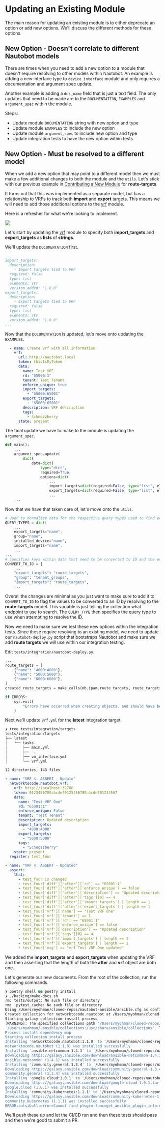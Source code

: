 # Updating an Existing Module

The main reason for updating an existing module is to either deprecate an option or add new options. We'll discuss the different methods for these options.

## New Option - Doesn't correlate to different Nautobot models

There are times when you need to add a new option to a module that doesn't require resolving to other models within Nautobot. An example is adding a new interface type to ``device_interface`` module and only requires a documentation and argument spec update.

Another example is adding a ``dns_name`` field that is just a text field. The only updates that need to be made are to the ``DOCUMENTATION``, ``EXAMPLES`` and ``argument_spec`` within the module.

Steps:

- Update module ``DOCUMENTATION`` string with new option and type
- Update module ``EXAMPLES`` to include the new option
- Update module ``argument_spec`` to include new option and type
- Update integration tests to have the new option within tests

## New Option - Must be resolved to a different model

When we add a new option that may point to a different model then we must make a few additional changes to both the module and the ``utils``. Let's stick with our previous example in [Contributing a New Module](./new_module.md) for **route-targets**.

It turns out that this was implemented as a separate model, but has a relationship to VRFs to track both **import** and **export** targets. This means we will need to add those additional options to the [vrf](../../../networktocode.nautobot/module/vrf.md) module.

Here is a refresher for what we're looking to implement.

![](./media/vrf_options.png)

Let's start by updating the [vrf](../../../networktocode.nautobot/module/vrf.md) module to specify both **import_targets** and **export_targets** as **lists** of **strings**.

We'll update the ``DOCUMENTATION`` first.

```yaml
...
import_targets:
  description:
    - Import targets tied to VRF
  required: false
  type: list
  elements: str
  version_added: "1.0.0"
export_targets:
  description:
    - Export targets tied to VRF
  required: false
  type: list
  elements: str
  version_added: "1.0.0"
...
```

Now that the ``DOCUMENTATION`` is updated, let's move onto updating the ``EXAMPLES``.

```yaml
  - name: Create vrf with all information
    vrf:
      url: http://nautobot.local
      token: thisIsMyToken
      data:
        name: Test VRF
        rd: "65000:1"
        tenant: Test Tenant
        enforce_unique: true
        import_targets:
          - "65000:65001"
        export_targets:
          - "65000:65001"
        description: VRF description
        tags:
          - Schnozzberry
      state: present
```

The final update we have to make to the module is updating the ``argument_spec``.

```python
def main():
    ...
    argument_spec.update(
        dict(
            data=dict(
                type="dict",
                required=True,
                options=dict(
                    ...
                    import_targets=dict(required=False, type="list", elements="str"),
                    export_targets=dict(required=False, type="list", elements="str"),
                    ...
    ...
```

Now that we have that taken care of, let's move onto the ``utils``.

```python
# Used to normalize data for the respective query types used to find endpoints
QUERY_TYPES = dict(
    ...
    export_targets="name",
    group="name",
    installed_device="name",
    import_targets="name",
    ...
...
# Specifies keys within data that need to be converted to ID and the endpoint to be used when queried
CONVERT_TO_ID = {
    ...
    "export_targets": "route_targets",
    "group": "tenant_groups",
    "import_targets": "route_targets",
    ...
```

Overall the changes are minimal as you just want to make sure to add it to ``CONVERT_TO_ID`` to flag the values to be converted to an ID by resolving to the **route-targets** model. This variable is just telling the collection what endpoint to use to search. The ``QUERY_TYPE`` then specifies the query type to use when attempting to resolve the ID.

Now we need to make sure we test these new options within the integration tests. Since these require resolving to an existing model, we need to update our ``nautobot-deploy.py`` script that bootstraps Nautobot and make sure we add **route targets** we will use within our integration testing.

Edit ``tests/integration/nautobot-deploy.py``.

```python
...
route_targets = [
    {"name": "4000:4000"},
    {"name": "5000:5000"},
    {"name": "6000:6000"},
]
created_route_targets = make_calls(nb.ipam.route_targets, route_targets)

if ERRORS:
    sys.exit(
        "Errors have occurred when creating objects, and should have been printed out. Check previous output."
    )
```

Next we'll update ``vrf.yml`` for the **latest** integration target.

```bash
❯ tree tests/integration/targets
tests/integration/targets
├── latest
│   └── tasks
│       ├── main.yml
│       ├── ...
│       ├── vm_interface.yml
│       └── vrf.yml

12 directories, 143 files
```

```yaml
- name: "VRF 4: ASSERT - Update"
  networktocode.nautobot.vrf:
    url: http://localhost:32768
    token: 0123456789abcdef0123456789abcdef01234567
    data:
      name: "Test VRF One"
      rd: "65001:1"
      enforce_unique: False
      tenant: "Test Tenant"
      description: Updated description
      import_targets:
        - "4000:4000"
      export_targets:
        - "5000:5000"
      tags:
        - "Schnozzberry"
    state: present
  register: test_four

- name: "VRF 4: ASSERT - Updated"
  assert:
    that:
      - test_four is changed
      - test_four['diff']['after']['rd'] == "65001:1"
      - test_four['diff']['after']['enforce_unique'] == false
      - test_four['diff']['after']['description'] == "Updated description"
      - test_four['diff']['after']['tags'][0] == 4
      - test_four['diff']['after']['import_targets'] | length == 1
      - test_four['diff']['after']['export_targets'] | length == 1
      - test_four['vrf']['name'] == "Test VRF One"
      - test_four['vrf']['tenant'] == 1
      - test_four['vrf']['rd'] == "65001:1"
      - test_four['vrf']['enforce_unique'] == false
      - test_four['vrf']['description'] == "Updated description"
      - test_four['vrf']['tags'][0] == 4
      - test_four['vrf']['import_targets'] | length == 1
      - test_four['vrf']['export_targets'] | length == 1
      - test_four['msg'] == "vrf Test VRF One updated"
```

We added the **import_targets** and **export_targets** when updating the VRF and then asserting that the length of both the **after** and **vrf** object are both one.

Let's generate our new documents. From the root of the collection, run the following commands.

```bash
❯ poetry shell && poetry install
❯ ./hacking/make-docs.sh
rm: tests/output: No such file or directory
rm: .pytest_cache: No such file or directory
Using /Users/myohman/cloned-repos/nautobot-ansible/ansible.cfg as config file
Created collection for networktocode.nautobot at /Users/myohman/cloned-repos/nautobot-ansible/networktocode.nautobot-1.1.0.tar.gz
Starting galaxy collection install process
[WARNING]: The specified collections path '/Users/myohman/cloned-repos/nautobot-ansible' is not part of the configured Ansible collections paths
'/Users/myohman/.ansible/collections:/usr/share/ansible/collections'. The installed collection won't be picked up in an Ansible run.
Process install dependency map
Starting collection install process
Installing 'networktocode.nautobot:1.1.0' to '/Users/myohman/cloned-repos/nautobot-ansible/ansible_collections/networktocode.nautobot'
networktocode.nautobot (1.1.0) was installed successfully
Installing 'ansible.netcommon:1.4.1' to '/Users/myohman/cloned-repos/nautobot-ansible/ansible_collections/ansible/netcommon'
Downloading https://galaxy.ansible.com/download/ansible-netcommon-1.4.1.tar.gz to /Users/myohman/.ansible/tmp/ansible-local-4390k59zwzli/tmp5871aum5
ansible.netcommon (1.4.1) was installed successfully
Installing 'community.general:1.3.4' to '/Users/myohman/cloned-repos/nautobot-ansible/ansible_collections/community/general'
Downloading https://galaxy.ansible.com/download/community-general-1.3.4.tar.gz to /Users/myohman/.ansible/tmp/ansible-local-4390k59zwzli/tmp5871aum5
community.general (1.3.4) was installed successfully
Installing 'google.cloud:1.0.1' to '/Users/myohman/cloned-repos/nautobot-ansible/ansible_collections/google/cloud'
Downloading https://galaxy.ansible.com/download/google-cloud-1.0.1.tar.gz to /Users/myohman/.ansible/tmp/ansible-local-4390k59zwzli/tmp5871aum5
google.cloud (1.0.1) was installed successfully
Installing 'community.kubernetes:1.1.1' to '/Users/myohman/cloned-repos/nautobot-ansible/ansible_collections/community/kubernetes'
Downloading https://galaxy.ansible.com/download/community-kubernetes-1.1.1.tar.gz to /Users/myohman/.ansible/tmp/ansible-local-4390k59zwzli/tmp5871aum5
community.kubernetes (1.1.1) was installed successfully
ERROR:antsibull:error=Cannot find plugin:func=get_ansible_plugin_info:mod=antsibull.docs_parsing.ansible_internal:plugin_name=networktocode.nautobot.interface:plugin_type=module|Error while extracting documentation. Will not document this plugin.
```

We'll push these up and let the CI/CD run and then these tests should pass and then we're good to submit a PR.
